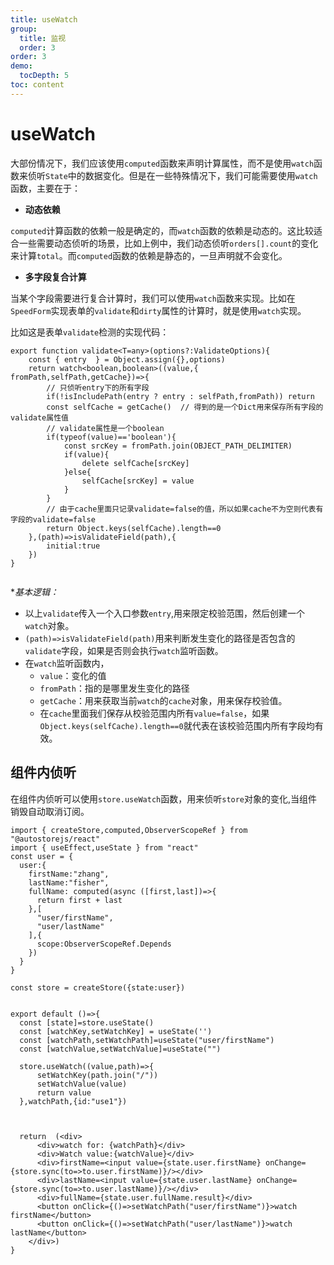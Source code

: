 ```yaml
---
title: useWatch
group:
  title: 监视
  order: 3 
order: 3
demo:
  tocDepth: 5
toc: content
---
```


# useWatch

大部份情况下，我们应该使用`computed`函数来声明计算属性，而不是使用`watch`函数来侦听`State`中的数据变化。但是在一些特殊情况下，我们可能需要使用`watch`函数，主要在于：

- **动态依赖**

`computed`计算函数的依赖一般是确定的，而`watch`函数的依赖是动态的。这比较适合一些需要动态侦听的场景，比如上例中，我们动态侦听`orders[].count`的变化来计算`total`。而`computed`函数的依赖是静态的，一旦声明就不会变化。

- **多字段复合计算**

当某个字段需要进行复合计算时，我们可以使用`watch`函数来实现。比如在`SpeedForm`实现表单的`validate`和`dirty`属性的计算时，就是使用`watch`实现。

比如这是表单`validate`检测的实现代码：

```tsx | pure
export function validate<T=any>(options?:ValidateOptions){
    const { entry  } = Object.assign({},options)
    return watch<boolean,boolean>((value,{ fromPath,selfPath,getCache})=>{        
        // 只侦听entry下的所有字段
        if(!isIncludePath(entry ? entry : selfPath,fromPath)) return   
        const selfCache = getCache()  // 得到的是一个Dict用来保存所有字段的validate属性值
        // validate属性是一个boolean
        if(typeof(value)=='boolean'){
            const srcKey = fromPath.join(OBJECT_PATH_DELIMITER)
            if(value){
                delete selfCache[srcKey]
            }else{
                selfCache[srcKey] = value
            }
        }
        // 由于cache里面只记录validate=false的值，所以如果cache不为空则代表有字段的validate=false
        return Object.keys(selfCache).length==0
    },(path)=>isValidateField(path),{
        initial:true
    })
}
 
```

**基本逻辑：*

- 以上`validate`传入一个入口参数`entry`,用来限定校验范围，然后创建一个`watch`对象。
- `(path)=>isValidateField(path)`用来判断发生变化的路径是否包含的`validate`字段，如果是否则会执行`watch`监听函数。
- 在`watch`监听函数内，
    -  `value`：变化的值
    - `fromPath`：指的是哪里发生变化的路径
    - `getCache`：用来获取当前`watch`的`cache`对象，用来保存校验值。
    - 在`cache`里面我们保存从校验范围内所有`value=false`，如果`Object.keys(selfCache).length==0`就代表在该校验范围内所有字段均有效。


    





## 组件内侦听

在组件内侦听可以使用`store.useWatch`函数，用来侦听`store`对象的变化,当组件销毁自动取消订阅。
 
```tsx 
import { createStore,computed,ObserverScopeRef } from "@autostorejs/react" 
import { useEffect,useState } from "react"
const user = {
  user:{
    firstName:"zhang",
    lastName:"fisher",
    fullName: computed(async ([first,last])=>{ 
      return first + last
    },[
      "user/firstName",
      "user/lastName"
    ],{   
      scope:ObserverScopeRef.Depends
    }) 
  } 
}

const store = createStore({state:user})


export default ()=>{
  const [state]=store.useState()
  const [watchKey,setWatchKey] = useState('')
  const [watchPath,setWatchPath]=useState("user/firstName")
  const [watchValue,setWatchValue]=useState("")

  store.useWatch((value,path)=>{
      setWatchKey(path.join("/"))
      setWatchValue(value)
      return value
  },watchPath,{id:"use1"}) 



  return  (<div>
      <div>watch for: {watchPath}</div>
      <div>Watch value:{watchValue}</div>
      <div>firstName=<input value={state.user.firstName} onChange={store.sync(to=>to.user.firstName)}/></div>
      <div>lastName=<input value={state.user.lastName} onChange={store.sync(to=>to.user.lastName)}/></div>
      <div>fullName={state.user.fullName.result}</div> 
      <button onClick={()=>setWatchPath("user/firstName")}>watch firstName</button>
      <button onClick={()=>setWatchPath("user/lastName")}>watch lastName</button>      
    </div>)
}

```
  
